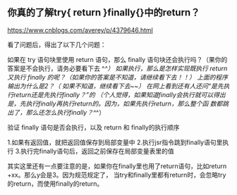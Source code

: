 
你真的了解try{ return }finally{}中的return？
-------------------------------------------
https://www.cnblogs.com/averey/p/4379646.html

看了问题后，得出了以下几个问题：

如果在 try 语句块里使用 return 语句，那么 finally 语句块还会执行吗？（果你的答案是不会执行，请务必要看下去 ^_^）
如果执行，那么是怎样实现既执行 return 又执行 finally 的呢？（如果你的答案是不知道，请继续看下去！！）
上面的程序输出为什么是2？（ 如果不知道，继续看下去~~）
在网上看到还有人还问“是先执行return还是先执行finally？”的
（个人觉得，如果知道finally会执行就可以得出是，先执行finally再执行return的。因为，如果先执行return，那么整个函
数都跳出了，那么还怎么执行finally？^_^）


验证 finally 语句是否会执行，以及 return 和 finally的执行顺序



1.如果有返回值，就把返回值保存到局部变量中
2.执行jsr指令跳到finally语句里执行
3.执行完finally语句后，返回之前保存在局部变量表里的值


其实这里还有一点要注意的是，如果你在finally里也用了return语句，比如return +xx。那么y会是3。因为规范规定了，
当try和finally里都有return时，会忽略try的return，而使用finally的return。